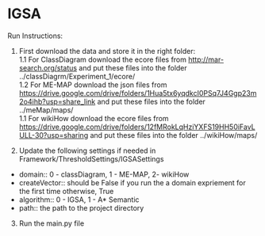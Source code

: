 # IGSA

Run Instructions:
1. First download the data and store it in the right folder: <br/>
  1.1 For ClassDiagram download the ecore files from http://mar-search.org/status and put these files into the folder ../classDiagrm/Experiment_1/ecore/<br/>
  1.2 For ME-MAP download the json files from https://drive.google.com/drive/folders/1Hua5tx6yqdkcI0PSq7J4Ggp23m2o4ihb?usp=share_link and put these files into the folder ../meMap/maps/<br/>
  1.1 For wikiHow download the ecore files from https://drive.google.com/drive/folders/12fMRokLqHziYXFS19HH50iFavLULL-30?usp=sharing and put these files into the folder ../wikiHow/maps/
 
 2. Update the following settings if needed in Framework/ThresholdSettings/IGSASettings
- domain:: 0 - classDiagram, 1 - ME-MAP, 2- wikiHow
- createVector:: should be False if you run the a domain expriement for the first time otherwise, True
- algorithm:: 0 - IGSA, 1 - A* Semantic
- path:: the path to the project directory

3. Run the main.py file
